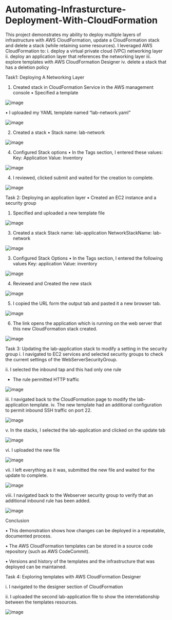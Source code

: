 # Automating-Infrasturcture-Deployment-With-CloudFormation

This project demonstrates my ability to deploy multiple layers of infrastructure with AWS CloudFormation, update a CloudFormation stack and delete a stack (while retaining some resources).
I leveraged AWS CloudFormation to:
i.	deploy a virtual private cloud (VPC) networking layer
ii.	deploy an application layer that references the networking layer
iii.	explore templates with AWS CloudFormation Designer
iv.	delete a stack that has a deletion policy


Task1: Deploying A Networking Layer
1.	Created stack in CloudFormation Service in the AWS management console
•	Specified a template

![image](https://github.com/user-attachments/assets/839b9726-b15f-4a98-975b-86a6a8d28afc)


•	I uploaded my YAML template named “lab-network.yaml”

![image](https://github.com/user-attachments/assets/5619ae77-6f86-439f-987b-d48dbb42a942)




2.	Created a stack
•	Stack name: lab-network

![image](https://github.com/user-attachments/assets/6d770371-aa89-4ece-a577-7d5d202194d6)


4.	Configured Stack options
•	In the Tags section, I entered these values:
Key: Application
Value: Inventory

![image](https://github.com/user-attachments/assets/0e209a9a-59a4-4406-b1d2-16a763607286)

 

4.	I reviewed, clicked submit and waited for the creation to complete.
   
![image](https://github.com/user-attachments/assets/2f47c465-5f0c-4c19-82d5-9ada0a555101)



Task 2: Deploying an application layer
•	Created an EC2 instance and a security group
1.	Specified and uploaded a new template file
   
![image](https://github.com/user-attachments/assets/8f0016a4-34df-434f-8dd6-838aeb126182)

                 
3.	Created a stack
Stack name: lab-application
NetworkStackName: lab-network

![image](https://github.com/user-attachments/assets/c7030ae4-91fe-4248-9c2d-c6b1e1664d58)


3.	Configured Stack Options
•	In the Tags section, I entered the following values
Key: application
Value: inventory

![image](https://github.com/user-attachments/assets/31a36d73-0454-4935-9a3d-2b08a7d7a269)


4.	Reviewed and Created the new stack

![image](https://github.com/user-attachments/assets/9bdfc4fa-8c65-48fb-be7e-757499f69fec)


5.	I copied the URL form the output tab and pasted it a new browser tab.

![image](https://github.com/user-attachments/assets/8f0cb616-1ea8-4d85-90c7-c90f1044b2b9)


6.	The link opens the application which is running on the web server that this new CloudFormation stack created.

![image](https://github.com/user-attachments/assets/d7d3133d-7403-4e66-a39c-4563127e13fa)



Task 3: Updating the lab-application stack to modify a setting in the security group
i.	I navigated to EC2 services and selected security groups to check the current settings of the WebServerSecurityGroup.

ii.	I selected the inbound tap and this had only one rule

-	The rule permitted HTTP traffic 

![image](https://github.com/user-attachments/assets/1ce2a04d-f41d-4e3b-a0ea-5fa273540811)


iii.	I navigated back to the CloudFormation page to modify the lab-application template.
iv.	The new template had an additional configuration to permit inbound SSH traffic on port 22.

![image](https://github.com/user-attachments/assets/bdffab3b-5d6b-4e0e-9c72-902d4e7cf5e6)

 

v.	In the stacks, I selected the lab-application and clicked on the update tab

![image](https://github.com/user-attachments/assets/7f23977f-1053-4ff8-b820-d4cd17630116)


vi.	I uploaded the new file

![image](https://github.com/user-attachments/assets/6b8b5485-5272-43b6-b9dd-c25081bcf0f4)


vii.	I left everything as it was, submitted the new file and waited for the update to complete.

![image](https://github.com/user-attachments/assets/f18b64f0-d6e5-4a97-a73f-d855b54eb27b)


viii.	I navigated back to the Webserver security group to verify that an additional inbound rule has been added.

![image](https://github.com/user-attachments/assets/ef7d1f94-917e-41d8-b1d3-376bc04c7298)

Conclusion

•	This demonstration shows how changes can be deployed in a repeatable, documented process.

•	The AWS CloudFormation templates can be stored in a source code repository (such as AWS CodeCommit).

•	Versions and history of the templates and the infrastructure that was deployed can be maintained.
  


Task 4: Exploring templates with AWS CloudFormation Designer

i.	I navigated to the designer section of CloudFormation

ii. I uploaded the second lab-application file to show the interrelationship between the templates resources.

![image](https://github.com/user-attachments/assets/dd60f1c1-4318-4795-a3cb-5d4575990ba9)



               
 






